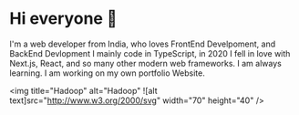 # Hi everyone :wave:

I'm a web developer from India, who loves FrontEnd Develpoment, and BackEnd Devlopment
I mainly code in TypeScript, in 2020 I fell in love with Next.js, React, and so many other modern web frameworks. I am always learning.
I am working on my own portfolio Website.

<img title="Hadoop" alt="Hadoop" ![alt text]src="http://www.w3.org/2000/svg" width="70" height="40" />

